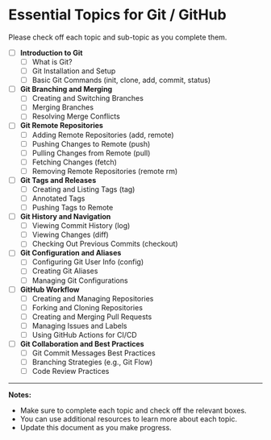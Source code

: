 # Essential Topics for Git / GitHub

Please check off each topic and sub-topic as you complete them.

- [ ] **Introduction to Git**
  - [ ] What is Git?
  - [ ] Git Installation and Setup
  - [ ] Basic Git Commands (init, clone, add, commit, status)

- [ ] **Git Branching and Merging**
  - [ ] Creating and Switching Branches
  - [ ] Merging Branches
  - [ ] Resolving Merge Conflicts

- [ ] **Git Remote Repositories**
  - [ ] Adding Remote Repositories (add, remote)
  - [ ] Pushing Changes to Remote (push)
  - [ ] Pulling Changes from Remote (pull)
  - [ ] Fetching Changes (fetch)
  - [ ] Removing Remote Repositories (remote rm)

- [ ] **Git Tags and Releases**
  - [ ] Creating and Listing Tags (tag)
  - [ ] Annotated Tags
  - [ ] Pushing Tags to Remote

- [ ] **Git History and Navigation**
  - [ ] Viewing Commit History (log)
  - [ ] Viewing Changes (diff)
  - [ ] Checking Out Previous Commits (checkout)

- [ ] **Git Configuration and Aliases**
  - [ ] Configuring Git User Info (config)
  - [ ] Creating Git Aliases
  - [ ] Managing Git Configurations

- [ ] **GitHub Workflow**
  - [ ] Creating and Managing Repositories
  - [ ] Forking and Cloning Repositories
  - [ ] Creating and Merging Pull Requests
  - [ ] Managing Issues and Labels
  - [ ] Using GitHub Actions for CI/CD

- [ ] **Git Collaboration and Best Practices**
  - [ ] Git Commit Messages Best Practices
  - [ ] Branching Strategies (e.g., Git Flow)
  - [ ] Code Review Practices

---

**Notes:**

- Make sure to complete each topic and check off the relevant boxes.
- You can use additional resources to learn more about each topic.
- Update this document as you make progress.

